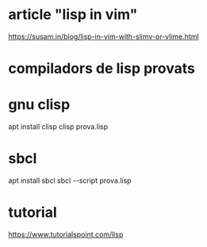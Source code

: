 # article "lisp in vim"
https://susam.in/blog/lisp-in-vim-with-slimv-or-vlime.html

# compiladors de lisp provats

# gnu clisp
apt install clisp
clisp prova.lisp

# sbcl
apt install sbcl
sbcl --script prova.lisp

# tutorial
https://www.tutorialspoint.com/lisp
